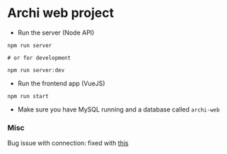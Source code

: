 # Archi web project

- Run the server (Node API)

```
npm run server

# or for development

npm run server:dev
```

- Run the frontend app (VueJS)

```
npm run start
```

- Make sure you have MySQL running and a database called `archi-web`

### Misc

Bug issue with connection: fixed with [this](https://stackoverflow.com/questions/50093144/mysql-8-0-client-does-not-support-authentication-protocol-requested-by-server/53382070)
